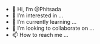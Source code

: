 - 👋 Hi, I’m @Phitsada
- 👀 I’m interested in ...
- 🌱 I’m currently learning ...
- 💞️ I’m looking to collaborate on ...
- 📫 How to reach me ...

<!---
Phitsada/Phitsada is a ✨ special ✨ repository because its `README.md` (this file) appears on your GitHub profile.
You can click the Preview link to take a look at your changes.
--->
